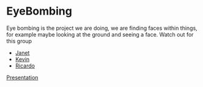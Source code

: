 # EyeBombing
Eye bombing is the project we are doing, we are finding faces within things, for example maybe looking at the ground and seeing a face.
Watch out for this group

* [Janet](https://www.janetonabanjo.blogspot.com)
* [Kevin](https://www.instagram.com/immrkda)
* [Ricardo](https://www.instagram.com/the.dirtyartist)


[Presentation](https://github.com/TresFriends/EyeBombing/blob/master/Visual_perception_.pdf)
